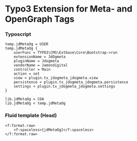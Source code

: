 # Typo3 Extension for Meta- and OpenGraph Tags

### Typoscript
``` 
temp.jdMetaOg = USER
temp.jdMetaOg {
    userFunc = TYPO3\CMS\Extbase\Core\Bootstrap->run
    extensionName = JdOgmeta
    pluginName = Jdogmeta
    vendorName = Jamondigital
    controller = Main
    action = set
    view < plugin.tx_jdogmeta_jdogmeta.view
    persistence < plugin.tx_jdogmeta_jdogmeta.persistence
    settings < plugin.tx_jdogmeta_jdogmeta.settings
}

lib.jdMetaOg = COA
lib.jdMetaOg < temp.jdMetaOg
```

### Fluid template (Head)
```
<f:format.raw>
	<f:spaceless>{jdMetaOg}</f:spaceless>
</f:format.raw>
```
